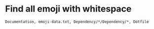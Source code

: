 # Find all emoji with whitespace

```
Documentation, emoji-data.txt, Dependency/*/Dependency/*, Dotfile
```

